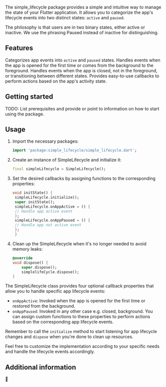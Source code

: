<!--
This README describes the package. If you publish this package to pub.dev,
this README's contents appear on the landing page for your package.

For information about how to write a good package README, see the guide for
[writing package pages](https://dart.dev/guides/libraries/writing-package-pages).

For general information about developing packages, see the Dart guide for
[creating packages](https://dart.dev/guides/libraries/create-library-packages)
and the Flutter guide for
[developing packages and plugins](https://flutter.dev/developing-packages).
-->

The simple_lifecycle package provides a simple and intuitive way to manage the state of your Flutter application. It allows you to categorize the app's lifecycle events into two distinct states: `active` and `paused`.

The philosophy is that users are in two binary states, either active or inactive.
We use the phrasing Paused instead of inactive for distinguishing.

## Features

Categorizes app events into `active` and `paused` states.
Handles events when the app is opened for the first time or comes from the background to the foreground.
Handles events when the app is closed, not in the foreground, or transitioning between different states.
Provides easy-to-use callbacks to perform actions based on the app's activity state.

## Getting started

TODO: List prerequisites and provide or point to information on how to
start using the package.

## Usage

1. Import the necessary packages:
   ```dart
   import 'package:simple_lifecycle/simple_lifecycle.dart';
   ``` 
2. Create an instance of SimpleLifecycle and initialize it:
    ```dart
    final simpleLifecycle = SimpleLifecycle();
    ```
3. Set the desired callbacks by assigning functions to the corresponding properties:     
   ```dart
   void initState() {
    simpleLifecycle.initialize();
    super.initState();
    simpleLifecycle.onAppActive = () {
    // Handle app active event
    };
    simpleLifecycle.onAppPaused = () {
    // Handle app not active event
    };
    }
    ```
4. Clean up the SimpleLifecycle when it's no longer needed to avoid memory leaks:
    ```dart
    @override
    void dispose() {
        super.dispose();
        simplelifeCycle.dispose();
    }
    ``` 
The SimpleLifecycle class provides four optional callback properties that allow you to handle specific app lifecycle events:

- `onAppActive`: Invoked when the app is opened for the first time or restored from the background.
- `onAppPaused`: Invoked in any other case e.g. closed, background.
You can assign custom functions to these properties to perform actions based on the corresponding app lifecycle events.

Remember to call the `initialize` method to start listening for app lifecycle changes and `dispose` when you're done to clean up resources.

Feel free to customize the implementation according to your specific needs and handle the lifecycle events accordingly.  

## Additional information
:cup_with_straw:

